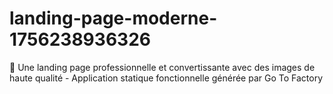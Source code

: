 # landing-page-moderne-1756238936326
📱 Une landing page professionnelle et convertissante avec des images de haute qualité - Application statique fonctionnelle générée par Go To Factory
